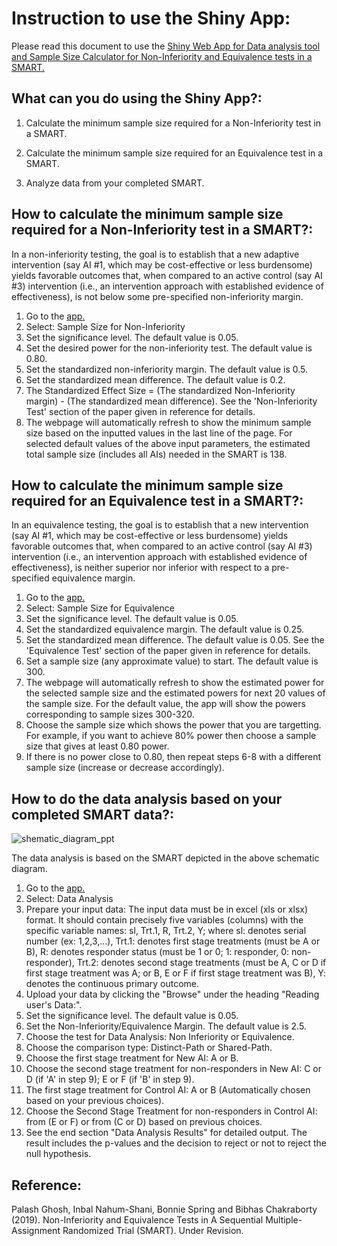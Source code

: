 
# Instruction to use the Shiny App:

Please read this document to use the [Shiny Web App for Data analysis tool and Sample Size Calculator for Non-Inferiority and Equivalence tests in a SMART.](https://palash.shinyapps.io/ni_eq_analysis/)



## What can you do using the Shiny App?:

1. Calculate the minimum sample size required for a Non-Inferiority test in a SMART.

2. Calculate the minimum sample size required for an Equivalence test in a SMART. 

3. Analyze data from your completed SMART.




## How to calculate the minimum sample size required for a Non-Inferiority test in a SMART?:

In a non-inferiority testing, the goal is to establish that a new adaptive intervention (say AI #1, which may be cost-effective or less burdensome) yields favorable outcomes that, when compared to an active control (say AI #3) intervention (i.e., an intervention approach with established evidence of effectiveness), is not below some pre-specified non-inferiority margin.

1. Go to the [app.](https://palash.shinyapps.io/ni_eq_analysis/)
2. Select: Sample Size for Non-Inferiority
3. Set the significance level. The default value is 0.05.
4. Set the desired power for the non-inferiority test. The default value is 0.80.
5. Set the standardized non-inferiority margin. The default value is 0.5.
6. Set the standardized mean difference. The default value is 0.2. 
8. The Standardized Effect Size = (The standardized Non-Inferiority margin) - (The standardized mean difference). See the 'Non-Inferiority Test' section of the paper given in reference for details.
8. The webpage will automatically refresh to show the minimum sample size based on the inputted values in the last line of the page. For selected default values of the above input parameters, the estimated total sample size (includes all AIs) needed in the SMART is 138.


## How to calculate the minimum sample size required for an Equivalence test in a SMART?:

In an equivalence testing, the goal is to establish that a new intervention (say AI #1, which may be cost-effective or less burdensome) yields favorable outcomes that, when compared to an active control (say AI #3) intervention (i.e., an intervention approach with established evidence of effectiveness), is neither superior nor inferior with respect to a pre-specified equivalence margin.


1. Go to the [app.](https://palash.shinyapps.io/ni_eq_analysis/)
2. Select: Sample Size for Equivalence
3. Set the significance level. The default value is 0.05.
4. Set the standardized equivalence margin. The default value is 0.25.
5. Set the standardized mean difference. The default value is 0.05. See the 'Equivalence Test' section of the paper given in reference for details.
6. Set a sample size (any approximate value) to start. The default value is 300. 
7. The webpage will automatically refresh to show the estimated power for the selected sample size and the estimated powers for next 20 values of the sample size. For the default value, the app will show the powers corresponding to sample sizes 300-320.
8. Choose the sample size which shows the power that you are targetting. For example, if you want to achieve 80% power then choose a sample size that gives at least 0.80 power.
9. If there is no power close to 0.80, then repeat steps 6-8 with a different sample size (increase or decrease accordingly).


## How to do the data analysis based on your completed SMART data?:


![shematic_diagram_ppt](https://user-images.githubusercontent.com/43629013/54010544-273bff80-41aa-11e9-880f-4970b0de6653.jpg)


The data analysis is based on the SMART depicted in the above schematic diagram. 

1. Go to the [app.](https://palash.shinyapps.io/ni_eq_analysis/)
2. Select: Data Analysis
3. Prepare your input data: The input data must be in excel (xls or xlsx) format. It should contain precisely five variables (columns) with the specific variable names: sl, Trt.1, R, Trt.2, Y; where sl: denotes serial number (ex: 1,2,3,...), Trt.1: denotes first stage treatments (must be A or B), R: denotes responder status (must be 1 or 0; 1: responder, 0: non-responder), Trt.2: denotes second stage treatments (must be A, C or D if first stage treatment was A; or B, E or F if first stage treatment was B), Y: denotes the continuous primary outcome. 
4. Upload your data by clicking the "Browse" under the heading "Reading user's Data:". 
5. Set the significance level. The default value is 0.05.
6. Set the Non-Inferiority/Equivalence Margin. The default value is 2.5.
7. Choose the test for Data Analysis: Non Inferiority or Equivalence.
8. Choose the comparison type: Distinct-Path or Shared-Path.
9. Choose the first stage treatment for New AI: A or B.
10. Choose the second stage treatment for non-responders in New AI: C or D (if 'A' in step 9); E or F (if 'B' in step 9).
11. The first stage treatment for Control AI: A or B (Automatically chosen based on your previous choices).
12. Choose the Second Stage Treatment for non-responders in Control AI: from (E or F) or from (C or D) based on previous choices.
13. See the end section "Data Analysis Results" for detailed output. The result includes the p-values and the decision to reject or not to reject the null hypothesis. 



## Reference:

Palash Ghosh, Inbal Nahum-Shani, Bonnie Spring and Bibhas Chakraborty (2019). Non-Inferiority and Equivalence Tests in A Sequential Multiple-Assignment Randomized Trial (SMART). Under Revision.
